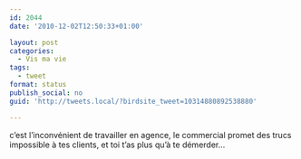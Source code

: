 ```yaml
---
id: 2044
date: '2010-12-02T12:50:33+01:00'

layout: post
categories:
  - Vis ma vie
tags:
  - tweet
format: status
publish_social: no
guid: 'http://tweets.local/?birdsite_tweet=10314880892538880'

---
```


c’est l’inconvénient de travailler en agence, le commercial promet des trucs impossible à tes clients, et toi t’as plus qu’à te démerder…